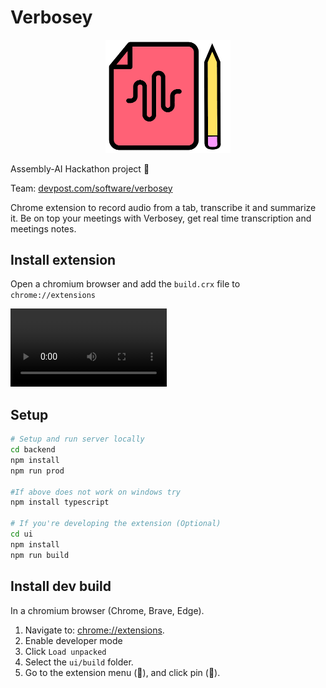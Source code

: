 # Verbosey

<p align="center"><img src="./assets/logo.png" width="200px"></p>


Assembly-AI Hackathon project 📢

Team: [devpost.com/software/verbosey](https://devpost.com/software/verbosey#updates)

Chrome extension to record audio from a tab, transcribe it and summarize it.
Be on top your meetings with Verbosey, get real time transcription and meetings notes.

## Install extension

Open a chromium browser and add the `build.crx` file to `chrome://extensions`

<video controls width="250">

    <source src="/assets/chrome_ext.mp4" type="video/mp4">

</video>


## Setup

```bash
# Setup and run server locally
cd backend
npm install
npm run prod

#If above does not work on windows try
npm install typescript

# If you're developing the extension (Optional)
cd ui
npm install
npm run build
```

## Install dev build

In a chromium browser (Chrome, Brave, Edge).

1. Navigate to: [chrome://extensions](chrome://extensions).
2. Enable developer mode
3. Click `Load unpacked`
4. Select the `ui/build` folder.
5. Go to the extension menu (🧩), and click pin (📌).
